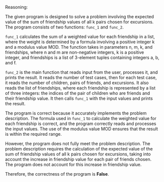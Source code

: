 Reasoning: 

The given program is designed to solve a problem involving the expected value of the sum of friendship values of all k pairs chosen for excursions. The program consists of two functions: `func_1` and `func_2`. 

`func_1` calculates the sum of a weighted value for each friendship in a list, where the weight is determined by a formula involving a positive integer k and a modulus value MOD. The function takes in parameters n, m, k, and friendships, where n and m are non-negative integers, k is a positive integer, and friendships is a list of 3-element tuples containing integers a, b, and f.

`func_2` is the main function that reads input from the user, processes it, and prints the result. It reads the number of test cases, then for each test case, it reads the number of children, pairs of friends, and excursions. It also reads the list of friendships, where each friendship is represented by a list of three integers: the indices of the pair of children who are friends and their friendship value. It then calls `func_1` with the input values and prints the result.

The program is correct because it accurately implements the problem description. The formula used in `func_1` to calculate the weighted value for each friendship is correct, and the program correctly reads and processes the input values. The use of the modulus value MOD ensures that the result is within the required range.

However, the program does not fully meet the problem description. The problem description requires the calculation of the expected value of the sum of friendship values of all k pairs chosen for excursions, taking into account the increase in friendship value for each pair of friends chosen. The program does not account for this increase in friendship value.

Therefore, the correctness of the program is **False**.